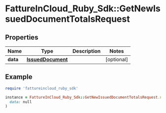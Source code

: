 # FattureInCloud_Ruby_Sdk::GetNewIssuedDocumentTotalsRequest

## Properties

| Name | Type | Description | Notes |
| ---- | ---- | ----------- | ----- |
| **data** | [**IssuedDocument**](IssuedDocument.md) |  | [optional] |

## Example

```ruby
require 'fattureincloud_ruby_sdk'

instance = FattureInCloud_Ruby_Sdk::GetNewIssuedDocumentTotalsRequest.new(
  data: null
)
```


